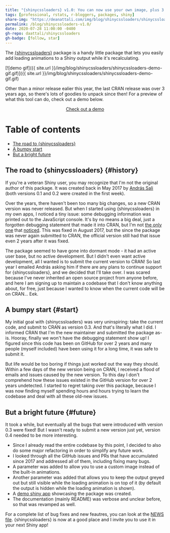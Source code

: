 ```yaml
---
title: "{shinycssloaders} v1.0: You can now use your own image, plus 3 years' worth of new features!"
tags: [professional, rstats, r-bloggers, packages, shiny]
share-img: "https://deanattali.com/img/blog/shinycssloaders/shinycssloaders.png"
permalink: /blog/shinycssloaders-v1.0/
date: 2020-07-28 11:00:00 -0400
gh-repo: daattali/shinycssloaders
gh-badge: [follow, star]
---
```


The [{shinycssloaders}](https://github.com/daattali/shinycssloaders/) package is a handy little package that lets you easily add loading animations to a Shiny output while it's recalculating.

[![demo gif]({{ site.url }}/img/blog/shinycssloaders/shinycssloaders-demo-gif.gif)]({{ site.url }}/img/blog/shinycssloaders/shinycssloaders-demo-gif.gif)

Other than a minor release ealier this year, the last CRAN release was over 3 years ago, so there's lots of goodies to unpack since then! For a preview of what this tool can do, check out a demo below.

<div style="text-align:center;">
<a class="btn btn-lg btn-success" href="https://daattali.com/shiny/shinycssloaders-demo/">Check out a demo</a>
</div>

# Table of contents

- [The road to {shinycssloaders}](#history)
- [A bumpy start](#start)
- [But a bright future](#future)

## The road to {shinycssloaders} {#history}

If you're a veteran Shiny user, you may recognize that I'm not the original author of this package. It was created back in May 2017 by [András Sali](https://github.com/andrewsali) (both versions 0.1 and 0.2 were created in the first week). 

Over the years, there haven't been too many big changes, so a new CRAN version was never released. But when I started using {shinycssloaders} in my own apps, I noticed a tiny issue: some debugging information was printed out to the JavaScript console. It's by no means a big deal, just a forgotten debugging statement that made it into CRAN, but I'm not [the only one](https://github.com/daattali/shinycssloaders/issues/6) that [noticed](https://github.com/daattali/shinycssloaders/issues/26). This was fixed in August 2017, but the since the package was never again submitted to CRAN, the official version still had that issue even 2 years after it was fixed.

The package seemed to have gone into dormant mode - it had an active user base, but no active development. But I didn't even want active development, all I wanted is to submit the current version to CRAN! So last year I emailed András asking him if there are any plans to continue support for {shinycssloaders}, and we decided that I'll take over. I was scared because I've never inherited an open source project from anyone before, and here I am signing up to maintain a codebase that I don't know anything about, for free, just because I wanted to know when the current code will be on CRAN... Eek.

## A bumpy start {#start}

My initial goal with {shinycssloaders} was very uninspiring: take the current code, and submit to CRAN as version 0.3. And that's literally what I did. I informed CRAN that I'm the new maintainer and submitted the package as-is. Hooray, finally we won't have the debugging statement show up! I figured since this code has been on GitHub for over 2 years and many people (myself included) have been using it for a long time, it was safe to submit it.

But life would be too boring if things just worked out the way they should. Within a few days of the new version being on CRAN, I received a flood of emails and issues caused by the new version. To this day I don't comprehend how these issues existed in the GitHub version for over 2 years undetected. I started to regret taking over this package, because I was now finding myself spending hours and hours trying to learn the codebase and deal with all these old-new issues. 

## But a bright future {#future}

It took a while, but eventually all the bugs that were introduced with version 0.3 were fixed! But I wasn't ready to submit a new version just yet, version 0.4 needed to be more interesting.

- Since I already read the entire codebase by this point, I decided to also do some major refactoring in order to simplify any future work. 
- I looked through all the GitHub issues and PRs that have accumulated since 2017 and addressed all of them, including fixing many bugs.
- A parameter was added to allow you to use a custom image instead of the built-in animations.
- Another parameter was added that allows you to keep the output greyed out but still visible while the loading animation is on top of it (by default the output is hidden while the loading animation is shown). 
- A [demo shiny app](https://daattali.com/shiny/shinycssloaders-demo/) showcasing the package was created.
- The documentation (mainly README) was verbose and unclear before, so that was revamped as well.

For a complete list of bug fixes and new feautres, you can look at the [NEWS file](https://github.com/daattali/shinycssloaders/blob/master/NEWS.md). {shinycssloaders} is now at a good place and I invite you to use it in your next Shiny app!
